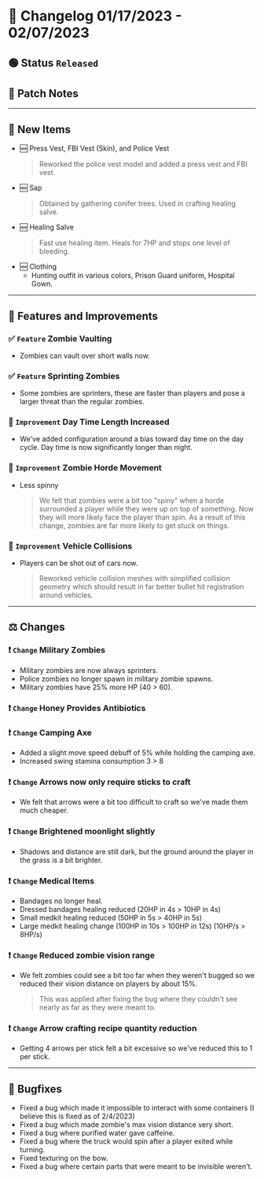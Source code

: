 # :bookmark_tabs:  Changelog 01/17/2023 - 02/07/2023

<!-- ## :red_circle: Status `Unreleased` -->
## :green_circle: Status `Released`

## :speech_balloon: Patch Notes

________

## :star2: New Items
- :new: Press Vest, FBI Vest (Skin), and Police Vest
  > Reworked the police vest model and added a press vest and FBI vest.
- :new: Sap
  > Obtained by gathering conifer trees.
  > Used in crafting healing salve.
- :new: Healing Salve
  > Fast use healing item.
  > Heals for 7HP and stops one level of bleeding.
- :new: Clothing
  - Hunting outfit in various colors, Prison Guard uniform, Hospital Gown.

________

## :loudspeaker: Features and Improvements

### :white_check_mark: `Feature` Zombie Vaulting
- Zombies can vault over short walls now.

### :white_check_mark: `Feature` Sprinting Zombies
- Some zombies are sprinters, these are faster than players and pose a larger threat than the regular zombies.

### :arrow_up_small: `Improvement` Day Time Length Increased
- We've added configuration around a bias toward day time on the day cycle. Day time is now significantly longer than night.

### :arrow_up_small: `Improvement` Zombie Horde Movement
- Less spinny
  > We felt that zombies were a bit too "spiny" when a horde surrounded a player while they were up on top of something. 
  > Now they will more likely face the player than spin.
  > As a result of this change, zombies are far more likely to get stuck on things.

### :arrow_up_small: `Improvement` Vehicle Collisions
- Players can be shot out of cars now.
  > Reworked vehicle collision meshes with simplified collision geometry which should result in far better bullet hit registration around vehicles.

________

## :balance_scale: Changes

### :exclamation: `Change` Military Zombies
- Military zombies are now always sprinters.
- Police zombies no longer spawn in military zombie spawns.
- Military zombies have 25% more HP (40 > 60).

### :exclamation: `Change` Honey Provides Antibiotics

### :exclamation: `Change` Camping Axe
- Added a slight move speed debuff of 5% while holding the camping axe.
- Increased swing stamina consumption 3 > 8

### :exclamation: `Change` Arrows now only require sticks to craft
- We felt that arrows were a bit too difficult to craft so we've made them much cheaper.

### :exclamation: `Change` Brightened moonlight slightly
- Shadows and distance are still dark, but the ground around the player in the grass is a bit brighter.

### :exclamation: `Change` Medical Items
- Bandages no longer heal.
- Dressed bandages healing reduced (20HP in 4s > 10HP in 4s)
- Small medkit healing reduced (50HP in 5s > 40HP in 5s)
- Large medkit healing change (100HP in 10s > 100HP in 12s) (10HP/s > 8HP/s)

### :exclamation: `Change` Reduced zombie vision range
- We felt zombies could see a bit too far when they weren't bugged so we reduced their vision distance on players by about 15%.
  > This was applied after fixing the bug where they couldn't see nearly as far as they were meant to.

### :exclamation: `Change` Arrow crafting recipe quantity reduction
- Getting 4 arrows per stick felt a bit excessive so we've reduced this to 1 per stick.

________

## :bug: Bugfixes
- Fixed a bug which made it impossible to interact with some containers (I believe this is fixed as of 2/4/2023)
- Fixed a bug which made zombie's max vision distance very short.
- Fixed a bug where purified water gave caffeine.
- Fixed a bug where the truck would spin after a player exited while turning.
- Fixed texturing on the bow.
- Fixed a bug where certain parts that were meant to be invisible weren't.
